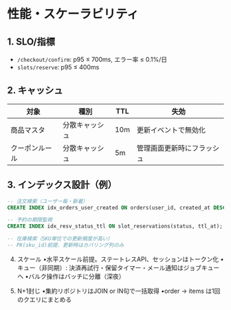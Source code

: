 <!-- freshcart/docs/10_engineering/PERFORMANCE_SCALABILITY.md -->
# 性能・スケーラビリティ

## 1. SLO/指標
- `/checkout/confirm`: p95 ≤ 700ms, エラー率 ≤ 0.1%/日
- `slots/reserve`: p95 ≤ 400ms

## 2. キャッシュ
| 対象 | 種別 | TTL | 失効 |
|---|---|---|---|
| 商品マスタ | 分散キャッシュ | 10m | 更新イベントで無効化 |
| クーポンルール | 分散キャッシュ | 5m | 管理画面更新時にフラッシュ |

## 3. インデックス設計（例）
```sql
-- 注文検索（ユーザー毎・新着）
CREATE INDEX idx_orders_user_created ON orders(user_id, created_at DESC);

-- 予約の期限監視
CREATE INDEX idx_resv_status_ttl ON slot_reservations(status, ttl_at);

-- 在庫検索（SKU単位での更新頻度が高い）
-- PK(sku_id)前提、更新時はカバリング列のみ
```

4. スケール
•水平スケール前提。ステートレスAPI、セッションはトークン化
•キュー（非同期）: 決済再試行・保留タイマー・メール通知はジョブキューへ
•バルク操作はバッチに分離（深夜）

5. N+1封じ
•集約リポジトリはJOIN or IN句で一括取得
•order -> items は1回のクエリにまとめる

